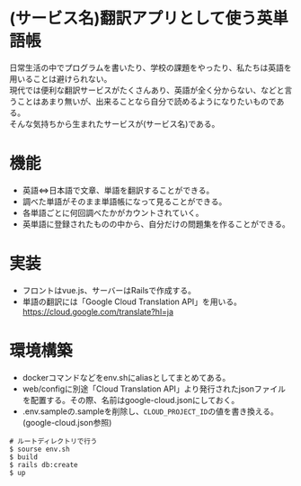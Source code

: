 # (サービス名)翻訳アプリとして使う英単語帳
日常生活の中でプログラムを書いたり、学校の課題をやったり、私たちは英語を用いることは避けられない。  
現代では便利な翻訳サービスがたくさんあり、英語が全く分からない、などと言うことはあまり無いが、出来ることなら自分で読めるようになりたいものである。  
そんな気持ちから生まれたサービスが(サービス名)である。

# 機能
- 英語<=>日本語で文章、単語を翻訳することができる。
- 調べた単語がそのまま単語帳になって見ることができる。
- 各単語ごとに何回調べたかがカウントされていく。
- 英単語に登録されたものの中から、自分だけの問題集を作ることができる。

# 実装
- フロントはvue.js、サーバーはRailsで作成する。
- 単語の翻訳には「Google Cloud Translation API」を用いる。  
https://cloud.google.com/translate?hl=ja

# 環境構築
- dockerコマンドなどをenv.shにaliasとしてまとめてある。  
- web/configに別途「Cloud Translation API」より発行されたjsonファイルを配置する。その際、名前はgoogle-cloud.jsonにしておく。
- .env.sampleの.sampleを削除し、`CLOUD_PROJECT_ID`の値を書き換える。(google-cloud.json参照)
```
# ルートディレクトリで行う
$ sourse env.sh
$ build
$ rails db:create
$ up
```
